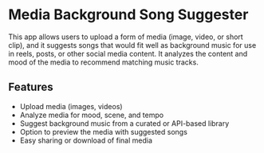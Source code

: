 # Media Background Song Suggester

This app allows users to upload a form of media (image, video, or short clip), and it suggests songs that would fit well as background music for use in reels, posts, or other social media content. It analyzes the content and mood of the media to recommend matching music tracks.

## Features

- Upload media (images, videos)
- Analyze media for mood, scene, and tempo
- Suggest background music from a curated or API-based library
- Option to preview the media with suggested songs
- Easy sharing or download of final media

